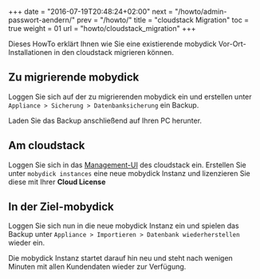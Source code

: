 +++
date = "2016-07-19T20:48:24+02:00"
next = "/howto/admin-passwort-aendern/"
prev = "/howto/"
title = "cloudstack Migration"
toc = true
weight = 01
url = "howto/cloudstack_migration"
+++

Dieses HowTo erklärt Ihnen wie Sie eine existierende mobydick Vor-Ort-Installationen
in den cloudstack migrieren können.

## Zu migrierende mobydick

Loggen Sie sich auf der zu migrierenden mobydick ein und erstellen unter
`Appliance > Sicherung > Datenbanksicherung` ein Backup.

Laden Sie das Backup anschließend auf Ihren PC herunter.

## Am cloudstack

Loggen Sie sich in das [Management-UI](../../komponenten/management-ui/) des
cloudstack ein. Erstellen Sie unter `mobydick instances` eine neue mobydick
Instanz und lizenzieren Sie diese mit Ihrer **Cloud License**

## In der Ziel-mobydick

Loggen Sie sich nun in die neue mobydick Instanz ein und spielen das Backup
unter `Appliance > Importieren > Datenbank wiederherstellen` wieder ein.

Die mobydick Instanz startet darauf hin neu und steht nach wenigen Minuten mit
allen Kundendaten wieder zur Verfügung.
